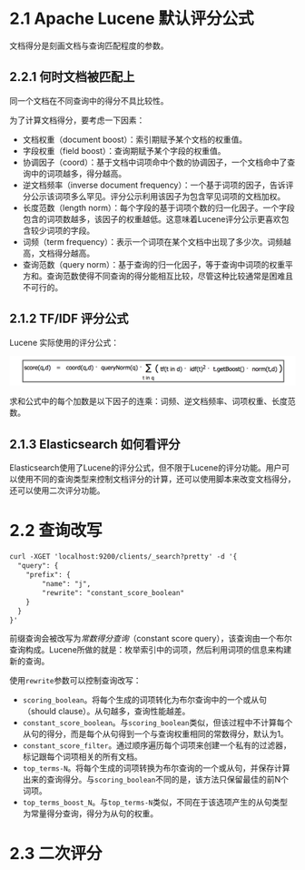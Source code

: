 # 2.1 Apache Lucene 默认评分公式

文档得分是刻画文档与查询匹配程度的参数。

## 2.2.1 何时文档被匹配上

同一个文档在不同查询中的得分不具比较性。

为了计算文档得分，要考虑一下因素：

- 文档权重（document boost）：索引期赋予某个文档的权重值。
- 字段权重（field boost）：查询期赋予某个字段的权重值。
- 协调因子（coord）：基于文档中词项命中个数的协调因子，一个文档命中了查询中的词项越多，得分越高。
- 逆文档频率（inverse document frequency）：一个基于词项的因子，告诉评分公示该词项多么罕见。评分公示利用该因子为包含罕见词项的文档加权。
- 长度范数（length norm）：每个字段的基于词项个数的归一化因子。一个字段包含的词项数越多，该因子的权重越低。这意味着Lucene评分公示更喜欢包含较少词项的字段。
- 词频（term frequency）：表示一个词项在某个文档中出现了多少次。词频越高，文档得分越高。
- 查询范数（query norm）：基于查询的归一化因子，等于查询中词项的权重平方和。查询范数使得不同查询的得分能相互比较，尽管这种比较通常是困难且不可行的。

## 2.1.2 TF/IDF 评分公式

Lucene 实际使用的评分公式：

![](img/chap2/img0.png)

求和公式中的每个加数是以下因子的连乘：词频、逆文档频率、词项权重、长度范数。

## 2.1.3 Elasticsearch 如何看评分

Elasticsearch使用了Lucene的评分公式，但不限于Lucene的评分功能。用户可以使用不同的查询类型来控制文档评分的计算，还可以使用脚本来改变文档得分，还可以使用二次评分功能。



# 2.2 查询改写

```shell
curl -XGET 'localhost:9200/clients/_search?pretty' -d '{
  "query": {
    "prefix": {
    	"name": "j",
    	"rewrite": "constant_score_boolean"
    }
  }
}'
```

前缀查询会被改写为*常数得分查询*（constant score query），该查询由一个布尔查询构成。Lucene所做的就是：枚举索引中的词项，然后利用词项的信息来构建新的查询。

使用`rewrite`参数可以控制查询改写：

- `scoring_boolean`。将每个生成的词项转化为布尔查询中的一个或从句（should clause）。从句越多，查询性能越差。
- `constant_score_boolean`。与`scoring_boolean`类似，但该过程中不计算每个从句的得分，而是每个从句得到一个与查询权重相同的常数得分，默认为1。
- `constant_score_filter`。通过顺序遍历每个词项来创建一个私有的过滤器，标记跟每个词项相关的所有文档。
- `top_terms-N`。将每个生成的词项转换为布尔查询的一个或从句，并保存计算出来的查询得分。与`scoring_boolean`不同的是，该方法只保留最佳的前N个词项。
- `top_terms_boost_N`。与`top_terms-N`类似，不同在于该选项产生的从句类型为常量得分查询，得分为从句的权重。



# 2.3 二次评分

